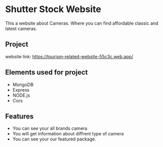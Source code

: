# Shutter Stock Website

This a website about Cameras.
Where you can find affordable classic and latest cameras.

## Project

website link: https://tourism-related-website-55c3c.web.app/

## Elements used for project

- MongoDB
- Express
- NODE.js
- Cors

## Features

- You can see your all brands camera
- You will get information about diffrent type of camera
- You can see your our featured package.
